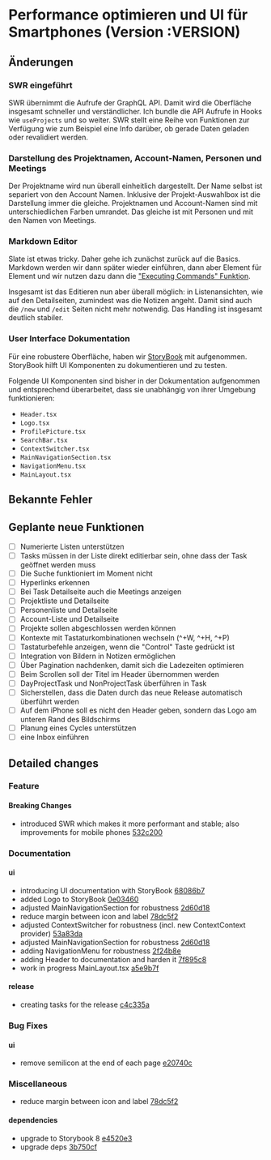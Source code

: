 # Performance optimieren und UI für Smartphones (Version :VERSION)

## Änderungen

### SWR eingeführt

SWR übernimmt die Aufrufe der GraphQL API. Damit wird die Oberfläche insgesamt schneller und verständlicher.
Ich bundle die API Aufrufe in Hooks wie `useProjects` und so weiter.
SWR stellt eine Reihe von Funktionen zur Verfügung wie zum Beispiel eine Info darüber, ob gerade Daten geladen oder revalidiert werden.

### Darstellung des Projektnamen, Account-Namen, Personen und Meetings

Der Projektname wird nun überall einheitlich dargestellt. Der Name selbst ist separiert von den Account Namen. Inklusive der Projekt-Auswahlbox ist die Darstellung immer die gleiche. Projektnamen und Account-Namen sind mit unterschiedlichen Farben umrandet. Das gleiche ist mit Personen und mit den Namen von Meetings.

### Markdown Editor

Slate ist etwas tricky. Daher gehe ich zunächst zurück auf die Basics. Markdown werden wir dann später wieder einführen, dann aber Element für Element und wir nutzen dazu dann die ["Executing Commands" Funktion](https://docs.slatejs.org/walkthroughs/05-executing-commands).

Insgesamt ist das Editieren nun aber überall möglich: in Listenansichten, wie auf den Detailseiten, zumindest was die Notizen angeht. Damit sind auch die `/new` und `/edit` Seiten nicht mehr notwendig. Das Handling ist insgesamt deutlich stabiler.

### User Interface Dokumentation

Für eine robustere Oberfläche, haben wir [StoryBook](https://storybook.js.org/) mit aufgenommen. StoryBook hilft UI Komponenten zu dokumentieren und zu testen.

Folgende UI Komponenten sind bisher in der Dokumentation aufgenommen und entsprechend überarbeitet, dass sie unabhängig von ihrer Umgebung funktionieren:

- `Header.tsx`
- `Logo.tsx`
- `ProfilePicture.tsx`
- `SearchBar.tsx`
- `ContextSwitcher.tsx`
- `MainNavigationSection.tsx`
- `NavigationMenu.tsx`
- `MainLayout.tsx`

## Bekannte Fehler

## Geplante neue Funktionen

- [ ] Numerierte Listen unterstützen
- [ ] Tasks müssen in der Liste direkt editierbar sein, ohne dass der Task geöffnet werden muss
- [ ] Die Suche funktioniert im Moment nicht
- [ ] Hyperlinks erkennen
- [ ] Bei Task Detailseite auch die Meetings anzeigen
- [ ] Projektliste und Detailseite
- [ ] Personenliste und Detailseite
- [ ] Account-Liste und Detailseite
- [ ] Projekte sollen abgeschlossen werden können
- [ ] Kontexte mit Tastaturkombinationen wechseln (^+W, ^+H, ^+P)
- [ ] Tastaturbefehle anzeigen, wenn die "Control" Taste gedrückt ist
- [ ] Integration von Bildern in Notizen ermöglichen
- [ ] Über Pagination nachdenken, damit sich die Ladezeiten optimieren
- [ ] Beim Scrollen soll der Titel im Header übernommen werden
- [ ] DayProjectTask und NonProjectTask überführen in Task
- [ ] Sicherstellen, dass die Daten durch das neue Release automatisch überführt werden
- [ ] Auf dem iPhone soll es nicht den Header geben, sondern das Logo am unteren Rand des Bildschirms
- [ ] Planung eines Cycles unterstützen
- [ ] eine Inbox einführen

## Detailed changes

### Feature

#### Breaking Changes

- introduced SWR which makes it more performant and stable; also improvements for mobile phones [532c200](https://github.com/cabcookie/personal-crm/commit/532c20063b5c01c513319bbc6fe80b10cdc3e2ee)

### Documentation

#### ui

- introducing UI documentation with StoryBook [68086b7](https://github.com/cabcookie/personal-crm/commit/68086b7382d008900cc10bb82d9beeac5ebb9604)
- added Logo to StoryBook [0e03460](https://github.com/cabcookie/personal-crm/commit/0e0346045cd4b61433ca3cbb8b4f29a419b6d3c7)
- adjusted MainNavigationSection for robustness [2d60d18](https://github.com/cabcookie/personal-crm/commit/2d60d18f7d066e353235e0b618d6968299178884)
- reduce margin between icon and label [78dc5f2](https://github.com/cabcookie/personal-crm/commit/78dc5f29ba87c25060819e8f9215b74a6c46280c)
- adjusted ContextSwitcher for robustness (incl. new ContextContext provider) [53a83da](https://github.com/cabcookie/personal-crm/commit/53a83da2d59cf5c66c5033e24b1dae643bb2b9fb)
- adjusted MainNavigationSection for robustness [2d60d18](https://github.com/cabcookie/personal-crm/commit/2d60d18f7d066e353235e0b618d6968299178884)
- adding NavigationMenu for robustness [2f24b8e](https://github.com/cabcookie/personal-crm/commit/2f24b8e5c5c517ad2b78e93bb47fab0eee14b773)
- adding Header to documentation and harden it [7f895c8](https://github.com/cabcookie/personal-crm/commit/7f895c8d1c00f9b8eb4cfc1a93f6155e630db6c5)
- work in progress MainLayout.tsx [a5e9b7f](https://github.com/cabcookie/personal-crm/commit/a5e9b7f928f29978b2a5576df651636a418743a8)

#### release

- creating tasks for the release [c4c335a](https://github.com/cabcookie/personal-crm/commit/c4c335ad33b90dced88f628fd532752ef8d4ca2d)

### Bug Fixes

#### ui

- remove semilicon at the end of each page [e20740c](https://github.com/cabcookie/personal-crm/commit/e20740c5c814fdc948974500676976171b77d663)

### Miscellaneous

- reduce margin between icon and label [78dc5f2](https://github.com/cabcookie/personal-crm/commit/78dc5f29ba87c25060819e8f9215b74a6c46280c)

#### dependencies

- upgrade to Storybook 8 [e4520e3](https://github.com/cabcookie/personal-crm/commit/e4520e3d33a9fe5133b3fcef14e37fdf2495847d)
- upgrade deps [3b750cf](https://github.com/cabcookie/personal-crm/commit/3b750cf6bcd4e8ca370ba01cee6561e9c8ddb0b1)
